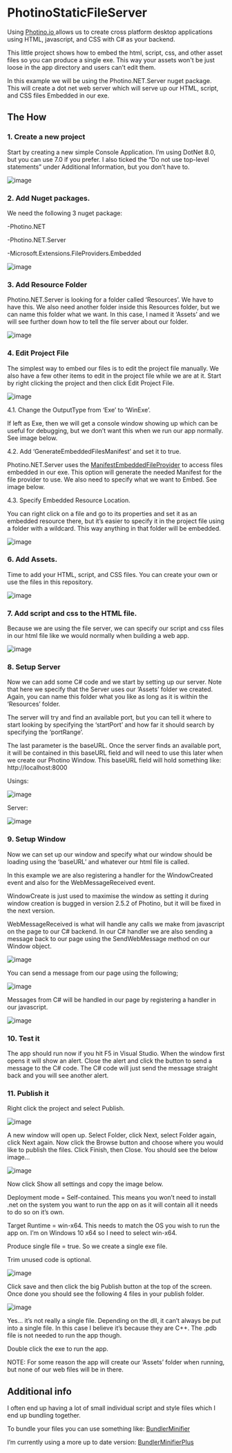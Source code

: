 # PhotinoStaticFileServer

Using [Photino.io ](https://www.tryphotino.io/)  allows us to create cross platform desktop applications using HTML, javascript, and CSS with C# as your backend.

This little project shows how to embed the html, script, css, and other asset files so you can produce a single exe. This way your assets won't be just loose in the app directory and users can’t edit them.

In this example we will be using the Photino.NET.Server nuget package. This will create a dot net web server which will serve up our HTML, script, and CSS files Embedded in our exe.

## The How
### 1. Create a new project

Start by creating a new simple Console Application. I’m using DotNet 8.0, but you can use 7.0 if you prefer. I also ticked the “Do not use top-level statements” under Additional Information, but you don’t have to.

![image](https://github.com/Nicks182/PhotinoStaticFileServer/assets/13113785/6480b966-6111-4545-b96f-3026f0c5ed15)

### 2. Add Nuget packages.

We need the following 3 nuget package:

-Photino.NET

-Photino.NET.Server

-Microsoft.Extensions.FileProviders.Embedded

![image](https://github.com/Nicks182/PhotinoStaticFileServer/assets/13113785/dc76e981-a4b4-4c9f-b154-2f10a8081fea)

### 3. Add Resource Folder

Photino.NET.Server is looking for a folder called ‘Resources’. We have to have this. We also need another folder inside this Resources folder, but we can name this folder what we want. In this case, I named it ‘Assets’ and we will see further down how to tell the file server about our folder.

![image](https://github.com/Nicks182/PhotinoStaticFileServer/assets/13113785/0fe64740-588b-43ce-a20b-8e0077aba1dc)

### 4. Edit Project File

The simplest way to embed our files is to edit the project file manually. We also have a few other items to edit in the project file while we are at it. Start by right clicking the project and then click Edit Project File.

![image](https://github.com/Nicks182/PhotinoStaticFileServer/assets/13113785/4926ffc8-70cb-47b5-9121-5ee252668034)

4.1. Change the OutputType from ‘Exe’ to ‘WinExe’.

If left as Exe, then we will get a console window showing up which can be useful for debugging, but we don’t want this when we run our app normally. See image below.

4.2. Add ‘GenerateEmbeddedFilesManifest’ and set it to true.

Photino.NET.Server uses the [ManifestEmbeddedFileProvider](https://learn.microsoft.com/en-us/aspnet/core/fundamentals/file-providers?view=aspnetcore-8.0#manifest-embedded-file-provider) to access files embedded in our exe. This option will generate the needed Manifest for the file provider to use. We also need to specify what we want to Embed. See image below.

4.3. Specify Embedded Resource Location.

You can right click on a file and go to its properties and set it as an embedded resource there, but it’s easier to specify it in the project file using a folder with a wildcard. This way anything in that folder will be embedded.

![image](https://github.com/Nicks182/PhotinoStaticFileServer/assets/13113785/790013e1-dc83-429f-9fbb-3c7933c6184f)


### 6. Add Assets.
Time to add your HTML, script, and CSS files. You can create your own or use the files in this repository.

![image](https://github.com/Nicks182/PhotinoStaticFileServer/assets/13113785/30284004-425f-4414-acb9-7239f1fef940)


### 7. Add script and css to the HTML file.
Because we are using the file server, we can specify our script and css files in our html file like we would normally when building a web app.

![image](https://github.com/Nicks182/PhotinoStaticFileServer/assets/13113785/542ef655-476d-414f-8c9e-1e9c53c22065)


### 8. Setup Server
Now we can add some C# code and we start by setting up our server. Note that here we specify that the Server uses our ‘Assets’ folder we created. Again, you can name this folder what you like as long as it is within the ‘Resources’ folder.

The server will try and find an available port, but you can tell it where to start looking by specifying the ‘startPort’ and how far it should search by specifying the ‘portRange’.

The last parameter is the baseURL. Once the server finds an available port, it will be contained in this baseURL field and will need to use this later when we create our Photino Window. This baseURL field will hold something like: http://localhost:8000

Usings:

![image](https://github.com/Nicks182/PhotinoStaticFileServer/assets/13113785/0798b5c7-63a3-4066-b8d5-51dc929a27f2)

Server:

![image](https://github.com/Nicks182/PhotinoStaticFileServer/assets/13113785/45bfd02a-bf84-492e-8057-83c13c9d97e7)


### 9. Setup Window
Now we can set up our window and specify what our window should be loading using the ‘baseURL’ and whatever our html file is called.

In this example we are also registering a handler for the WindowCreated event and also for the WebMessageReceived event. 

WindowCreate is just used to maximise the window as setting it during window creation is bugged in version 2.5.2 of Photino, but it will be fixed in the next version.

WebMessageReceived is what will handle any calls we make from javascript on the page to our C# backend. In our C# handler we are also sending a message back to our page using the SendWebMessage method on our Window object. 

![image](https://github.com/Nicks182/PhotinoStaticFileServer/assets/13113785/f421b8e2-cd90-4081-9bc4-3309bc82386b)

You can send a message from our page using the following;

![image](https://github.com/Nicks182/PhotinoStaticFileServer/assets/13113785/0c75ed6a-59c7-4bb5-ae11-46d9f0cfd4d9)

Messages from C# will be handled in our page by registering a handler in our javascript.

![image](https://github.com/Nicks182/PhotinoStaticFileServer/assets/13113785/488c0523-7325-461c-b314-49cc6ffe9b01)


### 10. Test it

The app should run now if you hit F5 in Visual Studio. When the window first opens it will show an alert. Close the alert and click the button to send a message to the C# code. The C# code will just send the message straight back and you will see another alert.


### 11. Publish it

Right click the project and select Publish. 

![image](https://github.com/Nicks182/PhotinoStaticFileServer/assets/13113785/95546963-65bc-4504-8a7e-25b570e896bf)

A new window will open up. Select Folder, click Next, select Folder again, click Next again. Now click the Browse button and choose where you would like to publish the files. Click Finish, then Close. You should see the below image…

![image](https://github.com/Nicks182/PhotinoStaticFileServer/assets/13113785/96cba492-153b-4843-8d11-9580d728c00e)

Now click Show all settings and copy the image below. 

Deployment mode = Self-contained. This means you won’t need to install .net on the system you want to run the app on as it will contain all it needs to do so on it’s own.

Target Runtime = win-x64. This needs to match the OS you wish to run the app on. I’m on Windows 10 x64 so I need to select win-x64.

Produce single file = true. So we create a single exe file.

Trim unused code is optional.

![image](https://github.com/Nicks182/PhotinoStaticFileServer/assets/13113785/8706b89e-1e39-47de-9245-e8b337526f2f)

Click save and then click the big Publish button at the top of the screen. Once done you should see the following 4 files in your publish folder.

![image](https://github.com/Nicks182/PhotinoStaticFileServer/assets/13113785/0787883b-b0c3-4d1e-8222-c315ae2e45e7)

Yes… it’s not really a single file. Depending on the dll, it can’t always be put into a single file. In this case I believe it’s because they are C++. The .pdb file is not needed to run the app though.

Double click the exe to run the app.

NOTE: For some reason the app will create our ‘Assets’ folder when running, but none of our web files will be in there.

## Additional info
I often end up having a lot of small individual script and style files which I end up bundling together.

To bundle your files you can use something like: [BundlerMinifier](https://github.com/madskristensen/BundlerMinifier)

I’m currently using a more up to date version: [BundlerMinifierPlus](https://github.com/salarcode/BundlerMinifierPlus)

